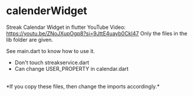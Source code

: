 # calenderWidget
Streak Calendar Widget in flutter
YouTube Video: https://youtu.be/ZNoJXupOgp8?si=9JttE4uayb0CkI47
Only the files in the lib folder are given.


See main.dart to know how to use it.
- Don't touch streakservice.dart
- Can change USER_PROPERTY in calendar.dart
<br>
*If you copy these files, then change the imports accordingly.*
